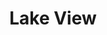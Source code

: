 ---
abv: 6.0%
alt:
availability: Keg
bitterness: 
description:
gravity: 
hops: 
img: beer.jpg
layout: beer
malt: 
modal-id: lake-view
title: Lake View
on-tap: nope
sourness: 
style: Pale Ale
---
